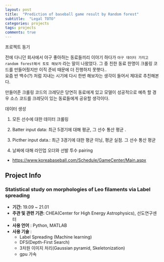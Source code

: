 ```yaml
---
layout: post
title:  "Prediction of baseball game result by Random forest"
subtitle:  "Legal TOTO"
categories: projects
tags: projects
comments: true
---
```


프로젝트 동기

전에 다니던 회사에서 야구 좋아하는 동료들끼리 이야기 하다가 `야구 데이터 가지고 random forest해서 토토 해보자` 라는 말이 나왔었다. 그 중 친한 동료 한명이 크롤링 코드를 만들어줬지만 이직 준비 때문에 더 진행하지 못햇다..  
요즘 반 백수(?) 처럼 지내는 시기에 다시 한번 해보자는 생각이 들어서 제대로 추친해본다. 

만들어준 크롤링 코드의 크레딧은 당연히 동료에게 있고 모델이 성공적으로 예측 할 경우 소스 코드를 크레딧이 있는 동료들에게 공유할 생각이다.


데이터 생성
1. 모든 선수에 대한 데이터 크롤링
2. Batter input data: 최근 5경기에 대해 평균, 그 선수 통산 평균 .
3. Picther input data.: 최근 3경기에 대한 평균 이닝, 평균 실점. 그 선수 통산 평균 

4. 날짜에 대해 라인업 오더와 선발 투수 pairing
- https://www.koreabaseball.com/Schedule/GameCenter/Main.aspx



## **Project Info**
### Statistical study on morphologies of Leo filaments via Label spreading 
- **기간:** 19.09 ~ 21.01
- **주관 및 관련 기관:**  CHEA(Center for High Energy Astrophysics), 선도연구센터
- **사용 언어** : Python, MATLAB
- **사용 기술** :
    - Label Spreading (Machine learning)
    - DFS(Depth-First Search) 
    - 3차원 이미지 처리(Gaussian pyramid, Skeletonization)
    - gpu 가속
<br/>
<br/>
